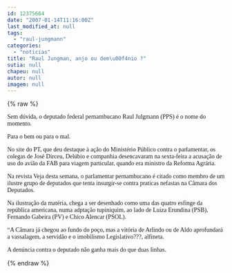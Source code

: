 ```yaml
---
id: 12375664
date: "2007-01-14T11:16:00Z"
last_modified_at: null
tags:
  - "raul-jungmann"
categories:
  - "noticias"
title: "Raul Jungman, anjo ou dem\u00f4nio ?"
sutia: null
chapeu: null
autor: null
imagem: null
---
```

{% raw %}
<p><P><FONT face=Verdana>Sem dúvida, o deputado federal pernambucano Raul Julgmann (PPS) é o nome do momento.</FONT></P></p>
<p><P><FONT face=Verdana>Para o bem ou para o mal.</FONT></P></p>
<p><P><FONT face=Verdana>No site do PT, que deu destaque à ação do Ministério Público contra o parlamentar, os colegas de José Dirceu, Delúbio e companhia desencavaram na sexta-feira a acusação de uso do avião da FAB para viagem particular, quando era ministro da Reforma Agrária.</FONT></P></p>
<p><P><FONT face=Verdana>Na revista Veja desta semana, o parlamentar </FONT><FONT face=Verdana>pernambucano é citado como membro de um ilustre grupo de deputados que tenta insurgir-se contra praticas nefastas na Câmara dos Deputados.</FONT></P></p>
<p><P><FONT face=Verdana>Na ilustração da matéria, chega a ser desenhado como uma das quatro esfinge da república americana, numa adptação tupiniquim, ao lado de Luiza Erundina (PSB), Fernando Gabeira (PV) e Chico Alencar (PSOL).</FONT></P></p>
<p><P><FONT face=Verdana>“A Câmara já chegou ao fundo do poço, mas a vitória de Arlindo ou de Aldo aprofundará a vassalagem, a servidão e o imobilismo Legislativo???, alfineta.</FONT></P></p>
<p><P><FONT face=Verdana>A denúncia contra o deputado não ganha mais do que duas linhas.</FONT></P> </p>
{% endraw %}